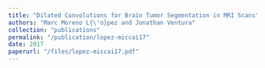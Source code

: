 ```yaml
---
title: "Dilated Convolutions for Brain Tumor Segmentation in MRI Scans"
authors: "Marc Moreno L{\'o}pez and Jonathan Ventura"
collection: "publications"
permalink: "/publication/lopez-miccai17"
date: 2017
paperurl: "/files/lopez-miccai17.pdf"
---
```

